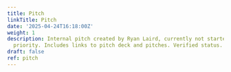 ```yaml
---
title: Pitch
linkTitle: Pitch
date: '2025-04-24T16:18:00Z'
weight: 1
description: Internal pitch created by Ryan Laird, currently not started with low
  priority. Includes links to pitch deck and pitches. Verified status.
draft: false
ref: pitch
---
```


